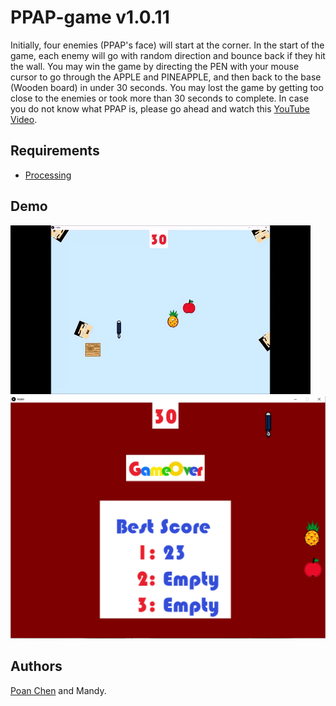 # PPAP-game v1.0.11
Initially, four enemies (PPAP's face) will start at the corner. In the start of the game, each enemy will go with random direction and bounce back if they hit the wall. You may win the game by directing the PEN with your mouse cursor to go through the APPLE and PINEAPPLE, and then back to the base (Wooden board) in under 30 seconds. You may lost the game by getting too close to the enemies or took more than 30 seconds to complete. In case you do not know what PPAP is, please go ahead and watch this [YouTube Video](https://www.youtube.com/watch?v=0E00Zuayv9Q).

## Requirements
- [Processing](https://processing.org/download/)

## Demo
![Loading the first image](demo.gif)
![Loading the first image](demo.PNG)

## Authors
[Poan Chen](https://github.com/poanchen) and Mandy.
